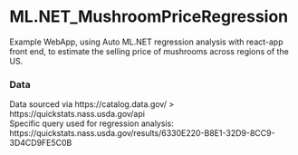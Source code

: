 # ML.NET_MushroomPriceRegression
Example WebApp, using Auto ML.NET regression analysis with react-app front end, to estimate the selling price of mushrooms across regions of the US.

<h3>Data</h3>
Data sourced via https://catalog.data.gov/ > https://quickstats.nass.usda.gov/api
<br />
Specific query used for regression analysis: https://quickstats.nass.usda.gov/results/6330E220-B8E1-32D9-8CC9-3D4CD9FE5C0B
